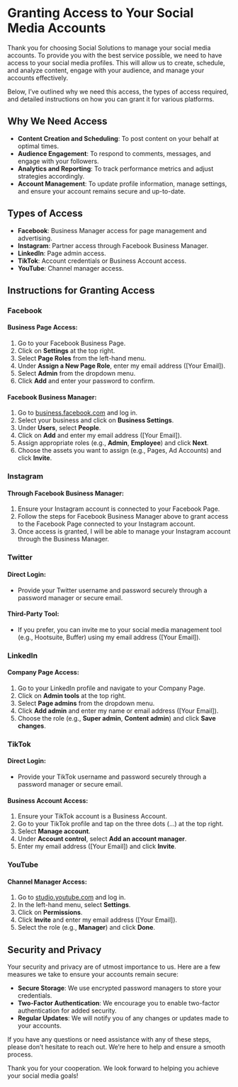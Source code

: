 # Granting Access to Your Social Media Accounts

Thank you for choosing Social Solutions to manage your social media accounts. To provide you with the best service possible, we need to have access to your social media profiles. This will allow us to create, schedule, and analyze content, engage with your audience, and manage your accounts effectively.

Below, I’ve outlined why we need this access, the types of access required, and detailed instructions on how you can grant it for various platforms.

## Why We Need Access

- **Content Creation and Scheduling**: To post content on your behalf at optimal times.
- **Audience Engagement**: To respond to comments, messages, and engage with your followers.
- **Analytics and Reporting**: To track performance metrics and adjust strategies accordingly.
- **Account Management**: To update profile information, manage settings, and ensure your account remains secure and up-to-date.

## Types of Access

- **Facebook**: Business Manager access for page management and advertising.
- **Instagram**: Partner access through Facebook Business Manager.
- **LinkedIn**: Page admin access.
- **TikTok**: Account credentials or Business Account access.
- **YouTube**: Channel manager access.

## Instructions for Granting Access

### Facebook

#### Business Page Access:

1. Go to your Facebook Business Page.
2. Click on **Settings** at the top right.
3. Select **Page Roles** from the left-hand menu.
4. Under **Assign a New Page Role**, enter my email address ([Your Email]).
5. Select **Admin** from the dropdown menu.
6. Click **Add** and enter your password to confirm.

#### Facebook Business Manager:

1. Go to [business.facebook.com](https://business.facebook.com) and log in.
2. Select your business and click on **Business Settings**.
3. Under **Users**, select **People**.
4. Click on **Add** and enter my email address ([Your Email]).
5. Assign appropriate roles (e.g., **Admin**, **Employee**) and click **Next**.
6. Choose the assets you want to assign (e.g., Pages, Ad Accounts) and click **Invite**.

### Instagram

#### Through Facebook Business Manager:

1. Ensure your Instagram account is connected to your Facebook Page.
2. Follow the steps for Facebook Business Manager above to grant access to the Facebook Page connected to your Instagram account.
3. Once access is granted, I will be able to manage your Instagram account through the Business Manager.

### Twitter

#### Direct Login:

- Provide your Twitter username and password securely through a password manager or secure email.

#### Third-Party Tool:

- If you prefer, you can invite me to your social media management tool (e.g., Hootsuite, Buffer) using my email address ([Your Email]).

### LinkedIn

#### Company Page Access:

1. Go to your LinkedIn profile and navigate to your Company Page.
2. Click on **Admin tools** at the top right.
3. Select **Page admins** from the dropdown menu.
4. Click **Add admin** and enter my name or email address ([Your Email]).
5. Choose the role (e.g., **Super admin**, **Content admin**) and click **Save changes**.

### TikTok

#### Direct Login:

- Provide your TikTok username and password securely through a password manager or secure email.

#### Business Account Access:

1. Ensure your TikTok account is a Business Account.
2. Go to your TikTok profile and tap on the three dots (…) at the top right.
3. Select **Manage account**.
4. Under **Account control**, select **Add an account manager**.
5. Enter my email address ([Your Email]) and click **Invite**.

### YouTube

#### Channel Manager Access:

1. Go to [studio.youtube.com](https://studio.youtube.com) and log in.
2. In the left-hand menu, select **Settings**.
3. Click on **Permissions**.
4. Click **Invite** and enter my email address ([Your Email]).
5. Select the role (e.g., **Manager**) and click **Done**.

## Security and Privacy

Your security and privacy are of utmost importance to us. Here are a few measures we take to ensure your accounts remain secure:

- **Secure Storage**: We use encrypted password managers to store your credentials.
- **Two-Factor Authentication**: We encourage you to enable two-factor authentication for added security.
- **Regular Updates**: We will notify you of any changes or updates made to your accounts.

If you have any questions or need assistance with any of these steps, please don’t hesitate to reach out. We’re here to help and ensure a smooth process.

Thank you for your cooperation. We look forward to helping you achieve your social media goals!
